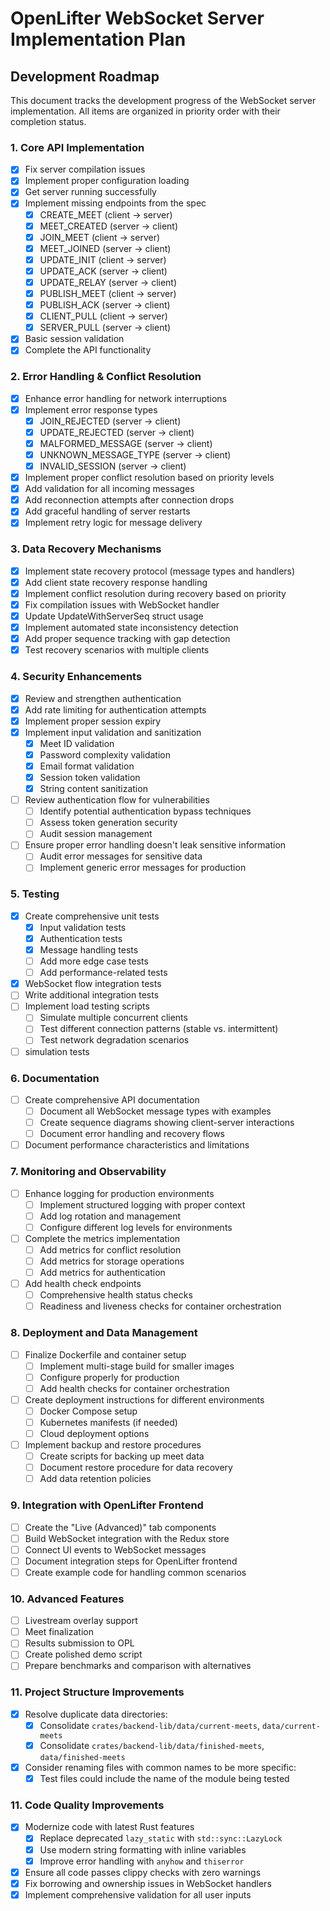 # OpenLifter WebSocket Server Implementation Plan

## Development Roadmap

This document tracks the development progress of the WebSocket server implementation. All items are organized in priority order with their completion status.

### 1. Core API Implementation
- [x] Fix server compilation issues
- [x] Implement proper configuration loading
- [x] Get server running successfully
- [x] Implement missing endpoints from the spec
  - [x] CREATE_MEET (client -> server)
  - [x] MEET_CREATED (server -> client)
  - [x] JOIN_MEET (client -> server)
  - [x] MEET_JOINED (server -> client)
  - [x] UPDATE_INIT (client -> server)
  - [x] UPDATE_ACK (server -> client)
  - [x] UPDATE_RELAY (server -> client)
  - [x] PUBLISH_MEET (client -> server)
  - [x] PUBLISH_ACK (server -> client)
  - [x] CLIENT_PULL (client -> server)
  - [x] SERVER_PULL (server -> client)
- [x] Basic session validation
- [x] Complete the API functionality

### 2. Error Handling & Conflict Resolution
- [x] Enhance error handling for network interruptions
- [x] Implement error response types
  - [x] JOIN_REJECTED (server -> client)
  - [x] UPDATE_REJECTED (server -> client)
  - [x] MALFORMED_MESSAGE (server -> client)
  - [x] UNKNOWN_MESSAGE_TYPE (server -> client)
  - [x] INVALID_SESSION (server -> client)
- [x] Implement proper conflict resolution based on priority levels
- [x] Add validation for all incoming messages
- [x] Add reconnection attempts after connection drops
- [x] Add graceful handling of server restarts
- [x] Implement retry logic for message delivery

### 3. Data Recovery Mechanisms
- [x] Implement state recovery protocol (message types and handlers)
- [x] Add client state recovery response handling
- [x] Implement conflict resolution during recovery based on priority
- [x] Fix compilation issues with WebSocket handler
- [x] Update UpdateWithServerSeq struct usage
- [x] Implement automated state inconsistency detection
- [x] Add proper sequence tracking with gap detection
- [x] Test recovery scenarios with multiple clients

### 4. Security Enhancements
- [x] Review and strengthen authentication
- [x] Add rate limiting for authentication attempts
- [x] Implement proper session expiry
- [x] Implement input validation and sanitization
  - [x] Meet ID validation
  - [x] Password complexity validation
  - [x] Email format validation
  - [x] Session token validation
  - [x] String content sanitization
- [ ] Review authentication flow for vulnerabilities
  - [ ] Identify potential authentication bypass techniques
  - [ ] Assess token generation security
  - [ ] Audit session management
- [ ] Ensure proper error handling doesn't leak sensitive information
  - [ ] Audit error messages for sensitive data
  - [ ] Implement generic error messages for production

### 5. Testing
- [x] Create comprehensive unit tests
  - [x] Input validation tests
  - [x] Authentication tests
  - [x] Message handling tests
  - [ ] Add more edge case tests
  - [ ] Add performance-related tests
- [x] WebSocket flow integration tests
- [ ] Write additional integration tests
- [ ] Implement load testing scripts
  - [ ] Simulate multiple concurrent clients
  - [ ] Test different connection patterns (stable vs. intermittent)
  - [ ] Test network degradation scenarios
- [ ] simulation tests

### 6. Documentation
- [ ] Create comprehensive API documentation
  - [ ] Document all WebSocket message types with examples
  - [ ] Create sequence diagrams showing client-server interactions
  - [ ] Document error handling and recovery flows
- [ ] Document performance characteristics and limitations

### 7. Monitoring and Observability
- [ ] Enhance logging for production environments
  - [ ] Implement structured logging with proper context
  - [ ] Add log rotation and management
  - [ ] Configure different log levels for environments
- [ ] Complete the metrics implementation
  - [ ] Add metrics for conflict resolution
  - [ ] Add metrics for storage operations
  - [ ] Add metrics for authentication
- [ ] Add health check endpoints
  - [ ] Comprehensive health status checks
  - [ ] Readiness and liveness checks for container orchestration

### 8. Deployment and Data Management
- [ ] Finalize Dockerfile and container setup
  - [ ] Implement multi-stage build for smaller images
  - [ ] Configure properly for production
  - [ ] Add health checks for container orchestration
- [ ] Create deployment instructions for different environments
  - [ ] Docker Compose setup
  - [ ] Kubernetes manifests (if needed)
  - [ ] Cloud deployment options
- [ ] Implement backup and restore procedures
  - [ ] Create scripts for backing up meet data
  - [ ] Document restore procedure for data recovery
  - [ ] Add data retention policies

### 9. Integration with OpenLifter Frontend
- [ ] Create the "Live (Advanced)" tab components
- [ ] Build WebSocket integration with the Redux store
- [ ] Connect UI events to WebSocket messages
- [ ] Document integration steps for OpenLifter frontend
- [ ] Create example code for handling common scenarios

### 10. Advanced Features
- [ ] Livestream overlay support
- [ ] Meet finalization
- [ ] Results submission to OPL
- [ ] Create polished demo script
- [ ] Prepare benchmarks and comparison with alternatives

### 11. Project Structure Improvements
- [x] Resolve duplicate data directories:
  - [x] Consolidate `crates/backend-lib/data/current-meets`, `data/current-meets`
  - [x] Consolidate `crates/backend-lib/data/finished-meets`, `data/finished-meets`
- [x] Consider renaming files with common names to be more specific:
  - [x] Test files could include the name of the module being tested

### 11. Code Quality Improvements
- [x] Modernize code with latest Rust features
  - [x] Replace deprecated `lazy_static` with `std::sync::LazyLock`
  - [x] Use modern string formatting with inline variables
  - [x] Improve error handling with `anyhow` and `thiserror`
- [x] Ensure all code passes clippy checks with zero warnings
- [x] Fix borrowing and ownership issues in WebSocket handlers
- [x] Implement comprehensive validation for all user inputs
